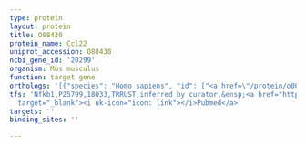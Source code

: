 ```yaml
---
type: protein
layout: protein
title: O88430
protein_name: Ccl22
uniprot_accession: O88430
ncbi_gene_id: '20299'
organism: Mus musculus
function: target gene
orthologs: '[{"species": "Homo sapiens", "id": ["<a href=\"/protein/o00626\">O00626</a>"]}, {"species": "Rattus norvegicus", "id": ["Q5I0L5"]}]'
tfs: 'Nfkb1,P25799,18033,TRRUST,inferred by curator,&ensp;<a href="https://www.ncbi.nlm.nih.gov/pubmed/?term=29087512%5Buid%5D+OR+11352815%5Buid%5D"
  target="_blank"><i uk-icon="icon: link"></i>Pubmed</a>'
targets: ''
binding_sites: ''

---
```

